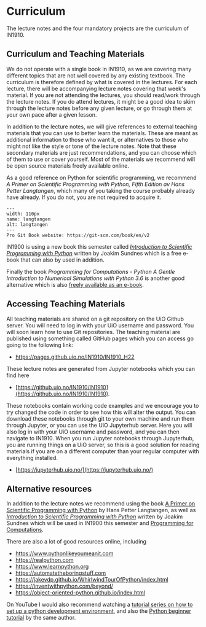 # Curriculum

The lecture notes and the four mandatory projects are the curriculum of IN1910.

## Curriculum and Teaching Materials

We do not operate with a single book in IN1910, as we are covering many different topics that are not well covered by any existing textbook. The curriculum is therefore defined by what is covered in the lectures. For each lecture, there will be accompanying lecture notes covering that week's material. If you are not attending the lectures, you should read/work through the lecture notes. If you do attend lectures, it might be a good idea to skim through the lecture notes before any given lecture, or go through them at your own pace after a given lesson.

In addition to the lecture notes, we will give references to external teaching materials that you can use to better learn the materials. These are meant as additional information to those who want it, or alternatives to those who might not like the style or tone of the lecture notes. Note that these secondary materials are just recommendations, and you can choose which of them to use or cover yourself. Most of the materials we recommend will be open source materials freely available online.

As a good reference on Python for scientific programming, we recommend *A Primer on Scientific Programming with Python, Fifth Edition av Hans Petter Langtangen*, which many of you taking the course probably already have already. If you do not, you are not required to acquire it.

```{figure} fig/langtangen.jpg
---
width: 110px
name: langtangen
alt: langtangen
---
Pro Git Book website: https://git-scm.com/book/en/v2
```

IN1900 is using a new book this semester called [*Introduction to Scientific Programming with Python*](https://link.springer.com/book/10.1007%2F978-3-030-50356-7) written by Joakim Sundnes which is a free e-book that can also by used in addition.

Finally the book *Programming for Computations - Python
A Gentle Introduction to Numerical Simulations with Python 3.6* is another good alternative which is also [freely available as an e-book](https://library.oapen.org/handle/20.500.12657/23103).

## Accessing Teaching Materials

All teaching materials are shared on a git repository on the UiO Github server. You will need to log in with your UiO username and password. You will soon learn how to use Git repositories.
The teaching material are published using something called GitHub pages which you can access go going to the following link:

* https://pages.github.uio.no/IN1910/IN1910_H22

These lecture notes are generated from Jupyter notebooks which you can find here

* [https://github.uio.no/IN1910/IN1910](https://github.uio.no/IN1910/IN1910).

These notebooks contain working code examples and we encourage you to try changed the code in order to see how this will alter the output. You can download these notebooks through git to your own machine and run them through Jupyter, or you can use the UiO Jupyterhub server. Here you will also log in with your UiO username and password, and you can then navigate to IN1910. When you run Jupyter notebooks through Jupyterhub, you are running things on a UiO server, so this is a good solution for reading materials if you are on a different computer than your regular computer with everything installed.
* [https://jupyterhub.uio.no/](https://jupyterhub.uio.no/)

## Alternative resources

In addition to the lecture notes we recommend using the book [A Primer on Scientific Programming with Python](https://hplgit.github.io/primer.html/doc/pub/half/book.pdf) by Hans Petter Langtangen, as well as [_Introduction to Scientific Programming with Python_](https://link.springer.com/book/10.1007%2F978-3-030-50356-7) written by Joakim Sundnes which will be used in IN1900 this semester and [Programming for Computations](https://library.oapen.org/handle/20.500.12657/23103).

There are also a lot of good resources online, including

- <https://www.pythonlikeyoumeanit.com>
- <https://realpython.com>
- <https://www.learnpython.org>
- <https://automatetheboringstuff.com>
- <https://jakevdp.github.io/WhirlwindTourOfPython/index.html>
- <https://inventwithpython.com/beyond/>
- <https://object-oriented-python.github.io/index.html>

On YouTube I would also recommend watching a [tutorial series on how to set up a python development environment](https://www.youtube.com/playlist?list=PL-osiE80TeTt66h8cVpmbayBKlMTuS55y), and also the [Python beginner tutorial](https://www.youtube.com/playlist?list=PL-osiE80TeTskrapNbzXhwoFUiLCjGgY7) by the same author.
